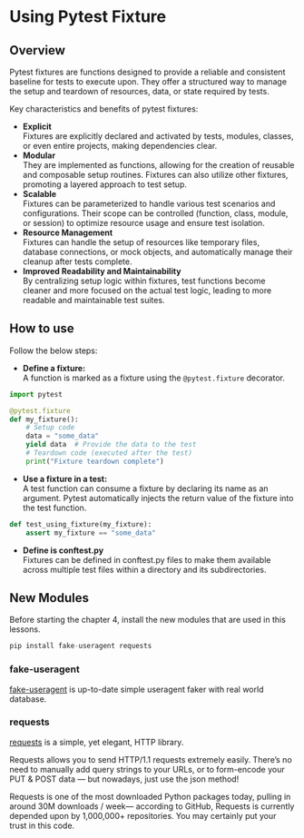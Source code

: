 # Using Pytest Fixture
## Overview
Pytest fixtures are functions designed to provide a reliable and consistent baseline for tests to execute upon. They offer a structured way to manage the setup and teardown of resources, data, or state required by tests.

Key characteristics and benefits of pytest fixtures:
- **Explicit**<BR>Fixtures are explicitly declared and activated by tests, modules, classes, or even entire projects, making dependencies clear.
- **Modular**<BR>They are implemented as functions, allowing for the creation of reusable and composable setup routines. Fixtures can also utilize other fixtures, promoting a layered approach to test setup.
- **Scalable**<BR>Fixtures can be parameterized to handle various test scenarios and configurations. Their scope can be controlled (function, class, module, or session) to optimize resource usage and ensure test isolation.
- **Resource Management**<BR>Fixtures can handle the setup of resources like temporary files, database connections, or mock objects, and automatically manage their cleanup after tests complete.
- **Improved Readability and Maintainability**<BR>By centralizing setup logic within fixtures, test functions become cleaner and more focused on the actual test logic, leading to more readable and maintainable test suites.

## How to use
Follow the below steps:
- **Define a fixture:**<BR> A function is marked as a fixture using the `@pytest.fixture` decorator. 
```python
import pytest

@pytest.fixture
def my_fixture():
    # Setup code
    data = "some_data"
    yield data  # Provide the data to the test
    # Teardown code (executed after the test)
    print("Fixture teardown complete")
```

- **Use a fixture in a test:**<BR> A test function can consume a fixture by declaring its name as an argument. Pytest automatically injects the return value of the fixture into the test function.
```python
def test_using_fixture(my_fixture):
    assert my_fixture == "some_data"
```
- **Define is conftest.py**<BR> Fixtures can be defined in conftest.py files to make them available across multiple test files within a directory and its subdirectories.

## New Modules
Before starting the chapter 4, install the new modules that are used in this lessons.
```java
pip install fake-useragent requests
```
### fake-useragent
[fake-useragent](https://pypi.org/project/fake-useragent/) is up-to-date simple useragent faker with real world database.

### requests
[requests](https://pypi.org/project/requests/) is a simple, yet elegant, HTTP library.

Requests allows you to send HTTP/1.1 requests extremely easily. There’s no need to manually add query strings to your URLs, or to form-encode your PUT & POST data — but nowadays, just use the json method!

Requests is one of the most downloaded Python packages today, pulling in around 30M downloads / week— according to GitHub, Requests is currently depended upon by 1,000,000+ repositories. You may certainly put your trust in this code.